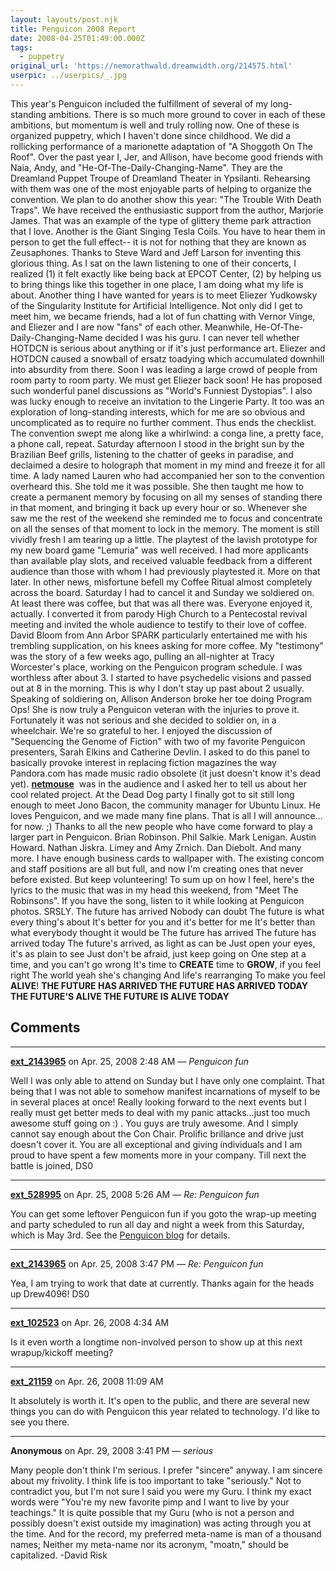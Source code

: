 ```yaml
---
layout: layouts/post.njk
title: Penguicon 2008 Report
date: 2008-04-25T01:49:00.000Z
tags:
  - puppetry
original_url: 'https://nemorathwald.dreamwidth.org/214575.html'
userpic: ../userpics/_.jpg
---
```

This year's Penguicon included the fulfillment of several of my long-standing ambitions. There is so much more ground to cover in each of these ambitions, but momentum is well and truly rolling now. One of these is organized puppetry, which I haven't done since childhood. We did a rollicking performance of a marionette adaptation of "A Shoggoth On The Roof". Over the past year I, Jer, and Allison, have become good friends with Naia, Andy, and "He-Of-The-Daily-Changing-Name". They are the Dreamland Puppet Troupe of Dreamland Theater in Ypsilanti. Rehearsing with them was one of the most enjoyable parts of helping to organize the convention. We plan to do another show this year: "The Trouble With Death Traps". We have received the enthusiastic support from the author, Marjorie James. That was an example of the type of glittery theme park attraction that I love. Another is the Giant Singing Tesla Coils. You have to hear them in person to get the full effect-- it is not for nothing that they are known as Zeusaphones. Thanks to Steve Ward and Jeff Larson for inventing this glorious thing. As I sat on the lawn listening to one of their concerts, I realized (1) it felt exactly like being back at EPCOT Center, (2) by helping us to bring things like this together in one place, I am doing what my life is about. Another thing I have wanted for years is to meet Eliezer Yudkowsky of the Singularity Institute for Artificial Intelligence. Not only did I get to meet him, we became friends, had a lot of fun chatting with Vernor Vinge, and Eliezer and I are now "fans" of each other. Meanwhile, He-Of-The-Daily-Changing-Name decided I was his guru. I can never tell whether HOTDCN is serious about anything or if it's just performance art. Eliezer and HOTDCN caused a snowball of ersatz toadying which accumulated downhill into absurdity from there. Soon I was leading a large crowd of people from room party to room party. We must get Eliezer back soon! He has proposed such wonderful panel discussions as "World's Funniest Dystopias". I also was lucky enough to receive an invitation to the Lingerie Party. It too was an exploration of long-standing interests, which for me are so obvious and uncomplicated as to require no further comment. Thus ends the checklist. The convention swept me along like a whirlwind: a conga line, a pretty face, a phone call, repeat. Saturday afternoon I stood in the bright sun by the Brazilian Beef grills, listening to the chatter of geeks in paradise, and declaimed a desire to holograph that moment in my mind and freeze it for all time. A lady named Lauren who had accompanied her son to the convention overheard this. She told me it was possible. She then taught me how to create a permanent memory by focusing on all my senses of standing there in that moment, and bringing it back up every hour or so. Whenever she saw me the rest of the weekend she reminded me to focus and concentrate on all the senses of that moment to lock in the memory. The moment is still vividly fresh I am tearing up a little. The playtest of the lavish prototype for my new board game "Lemuria" was well received. I had more applicants than available play slots, and received valuable feedback from a different audience than those with whom I had previously playtested it. More on that later. In other news, misfortune befell my Coffee Ritual almost completely across the board. Saturday I had to cancel it and Sunday we soldiered on. At least there was coffee, but that was all there was. Everyone enjoyed it, actually. I converted it from parody High Church to a Pentecostal revival meeting and invited the whole audience to testify to their love of coffee. David Bloom from Ann Arbor SPARK particularly entertained me with his trembling supplication, on his knees asking for more coffee. My "testimony" was the story of a few weeks ago, pulling an all-nighter at Tracy Worcester's place, working on the Penguicon program schedule. I was worthless after about 3. I started to have psychedelic visions and passed out at 8 in the morning. This is why I don't stay up past about 2 usually. Speaking of soldiering on, Allison Anderson broke her toe doing Program Ops! She is now truly a Penguicon veteran with the injuries to prove it. Fortunately it was not serious and she decided to soldier on, in a wheelchair. We're so grateful to her. I enjoyed the discussion of "Sequencing the Genome of Fiction" with two of my favorite Penguicon presenters, Sarah Elkins and Catherine Devlin. I asked to do this panel to basically provoke interest in replacing fiction magazines the way Pandora.com has made music radio obsolete (it just doesn't know it's dead yet). [**netmouse**](http://netmouse.livejournal.com/)  was in the audience and I asked her to tell us about her cool related project. At the Dead Dog party I finally got to sit still long enough to meet Jono Bacon, the community manager for Ubuntu Linux. He loves Penguicon, and we made many fine plans. That is all I will announce... for now. ;) Thanks to all the new people who have come forward to play a larger part in Penguicon. Brian Robinson. Phil Salkie. Mark Lenigan. Austin Howard. Nathan Jiskra. Limey and Amy Zrnich. Dan Diebolt. And many more. I have enough business cards to wallpaper with. The existing concom and staff positions are all but full, and now I'm creating ones that never before existed. But keep volunteering! To sum up on how I feel, here's the lyrics to the music that was in my head this weekend, from "Meet The Robinsons". If you have the song, listen to it while looking at Penguicon photos. SRSLY. The future has arrived Nobody can doubt The future is what every thing's about It's better for you and it's better for me It's better than what everybody thought it would be The future has arrived The future has arrived today The future's arrived, as light as can be Just open your eyes, it's as plain to see Just don't be afraid, just keep going on One step at a time, and you can't go wrong It's time to **CREATE** time to **GROW**, if you feel right The world yeah she's changing And life's rearranging To make you feel **ALIVE**! **THE FUTURE HAS ARRIVED THE FUTURE HAS ARRIVED TODAY THE FUTURE'S ALIVE THE FUTURE IS ALIVE TODAY**

## Comments

---

**[ext_2143965](https://www.dreamwidth.org/users/ext_2143965)** on Apr. 25, 2008 2:48 AM — *Penguicon fun*

Well I was only able to attend on Sunday but I have only one complaint. That being that I was not able to somehow manifest incarnations of myself to be in several places at once! Really looking forward to the next events but I really must get better meds to deal with my panic attacks...just too much awesome stuff going on :) . You guys are truly awesome. And I simply cannot say enough about the Con Chair. Prolific brillance and drive just doesn't cover it. You are all exceptional and giving individuals and I am proud to have spent a few moments more in your company. Till next the battle is joined, DS0

---

**[ext_528995](https://www.dreamwidth.org/users/ext_528995)** on Apr. 25, 2008 5:26 AM — *Re: Penguicon fun*

You can get some leftover Penguicon fun if you goto the wrap-up meeting and party scheduled to run all day and night a week from this Saturday, which is May 3rd. See the [Penguicon blog](http://community.livejournal.com/penguicon) for details.

---

**[ext_2143965](https://www.dreamwidth.org/users/ext_2143965)** on Apr. 25, 2008 3:47 PM — *Re: Penguicon fun*

Yea, I am trying to work that date at currently. Thanks again for the heads up Drew4096! DS0

---

**[ext_102523](https://www.dreamwidth.org/users/ext_102523)** on Apr. 26, 2008 4:34 AM

Is it even worth a longtime non-involved person to show up at this next wrapup/kickoff meeting?

---

**[ext_21159](https://www.dreamwidth.org/users/ext_21159)** on Apr. 26, 2008 11:09 AM

It absolutely is worth it. It's open to the public, and there are several new things you can do with Penguicon this year related to technology. I'd like to see you there.

---

**Anonymous** on Apr. 29, 2008 3:41 PM — *serious*

Many people don't think I'm serious. I prefer "sincere" anyway. I am sincere about my frivolity. I think life is too important to take "seriously." Not to contradict you, but I'm not sure I said you were my Guru. I think my exact words were "You're my new favorite pimp and I want to live by your teachings." It is quite possible that my Guru (who is not a person and possibly doesn't exist outside my imagination) was acting through you at the time. And for the record, my preferred meta-name is man of a thousand names; Neither my meta-name nor its acronym, "moatn," should be capitalized. -David Risk
